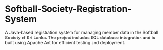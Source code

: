 # Softball-Society-Registration-System
A Java-based registration system for managing member data in the Softball Society of Sri Lanka. The project includes SQL database integration and is built using Apache Ant for efficient testing and deployment.
